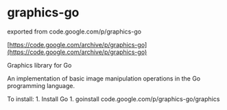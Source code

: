 # graphics-go
exported from code.google.com/p/graphics-go

[https://code.google.com/archive/p/graphics-go](https://code.google.com/archive/p/graphics-go)


Graphics library for Go


An implementation of basic image manipulation operations in the Go programming language.

To install: 1. Install Go 1. goinstall code.google.com/p/graphics-go/graphics
